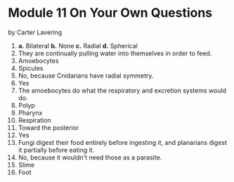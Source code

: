 # Module 11 On Your Own Questions

by Carter Lavering

1. **a.** Bilateral **b.** None **c.** Radial **d.** Spherical
2. They are continually pulling water into themselves in order to feed.
3. Amoebocytes
4. Spicules
5. No, because Cnidarians have radial symmetry.
6. Yes
7. The amoebocytes do what the respiratory and excretion systems would do.
8. Polyp
9. Pharynx
10. Respiration
11. Toward the posterior
12. Yes
13. Fungi digest their food entirely before ingesting it, and planarians digest it partially before eating it.
14. No, because it wouldn't need those as a parasite.
15. Slime
16. Foot
